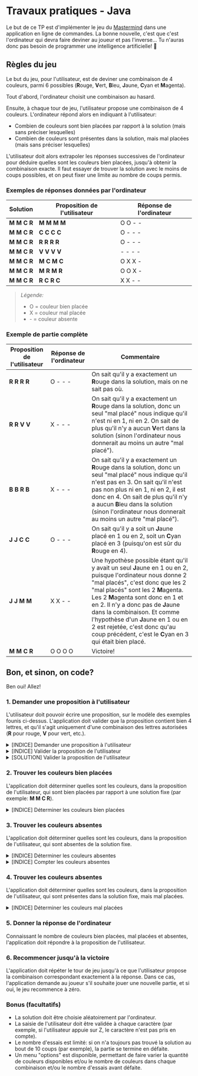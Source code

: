 # Travaux pratiques - Java

Le but de ce TP est d'implémenter le jeu du [Mastermind](https://fr.wikipedia.org/wiki/Mastermind) dans une application en ligne de commandes. La bonne nouvelle, c'est que c'est l'ordinateur qui devra faire deviner au joueur et pas l'inverse... Tu n'auras donc pas besoin de programmer une intelligence artificielle! 🥳

## Règles du jeu

Le but du jeu, pour l'utilisateur, est de deviner une combinaison de 4 couleurs, parmi 6 possibles (**R**ouge, **V**ert, **B**leu, **J**aune, **C**yan et **M**agenta).

Tout d'abord, l'ordinateur choisit une combinaison au hasard.

Ensuite, à chaque tour de jeu, l'utilisateur propose une combinaison de 4 couleurs. L'ordinateur répond alors en indiquant à l'utilisateur:

- Combien de couleurs sont bien placées par rapport à la solution (mais sans préciser lesquelles)
- Combien de couleurs sont présentes dans la solution, mais mal placées (mais sans préciser lesquelles)

L'utilisateur doit alors extrapoler les réponses successives de l'ordinateur pour déduire quelles sont les couleurs bien placées, jusqu'à obtenir la combinaison exacte. Il faut essayer de trouver la solution avec le moins de coups possibles, et on peut fixer une limite au nombre de coups permis.

### Exemples de réponses données par l'ordinateur

| Solution | Proposition de l'utilisateur | Réponse de l'ordinateur |
| --- | --- | --- |
| **M M C R** | **M M M M** | O O - - |
| **M M C R** | **C C C C** | O - - - |
| **M M C R** | **R R R R** | O - - - |
| **M M C R** | **V V V V** | - - - - |
| **M M C R** | **M C M C** | O X X - |
| **M M C R** | **M R M R** | O O X - |
| **M M C R** | **R C R C** | X X - - |

> _Légende:_
> - O = couleur bien placée
> - X = couleur mal placée
> - \- = couleur absente

### Exemple de partie complète

| Proposition de l'utilisateur | Réponse de l'ordinateur | Commentaire |
| --- | --- | --- |
| **R R R R** | O - - - | On sait qu'il y a exactement un **R**ouge dans la solution, mais on ne sait pas où. |
| **R R V V** | X - - - | On sait qu'il y a exactement un **R**ouge dans la solution, donc un seul "mal placé" nous indique qu'il n'est ni en 1, ni en 2. On sait de plus qu'il n'y a aucun **V**ert dans la solution (sinon l'ordinateur nous donnerait au moins un autre "mal placé"). |
| **B B R B** | X - - - | On sait qu'il y a exactement un **R**ouge dans la solution, donc un seul "mal placé" nous indique qu'il n'est pas en 3. On sait qu'il n'est pas non plus ni en 1, ni en 2, il est donc en 4. On sait de plus qu'il n'y a aucun **B**leu dans la solution (sinon l'ordinateur nous donnerait au moins un autre "mal placé"). |
| **J J C C** | O - - - | On sait qu'il y a soit un **J**aune placé en 1 ou en 2, soit un **C**yan placé en 3 (puisqu'on est sûr du **R**ouge en 4). |
| **J J M M** | X X - - | Une hypothèse possible étant qu'il y avait un seul **J**aune en 1 ou en 2, puisque l'ordinateur nous donne 2 "mal placés", c'est donc que les 2 "mal placés" sont les 2 **M**agenta. Les 2 **M**agenta sont donc en 1 et en 2. Il n'y a donc pas de **J**aune dans la combinaison. Et comme l'hypothèse d'un **J**aune en 1 ou en 2 est rejetée, c'est donc qu'au coup précédent, c'est le **C**yan en 3 qui était bien placé. |
| **M M C R** | O O O O | Victoire! |

## Bon, et sinon, on code?

Ben oui! Allez!

### 1. Demander une proposition à l'utilisateur

L'utilisateur doit pouvoir écrire une proposition, sur le modèle des exemples founis ci-dessus. L'application doit valider que la proposition contient bien 4 lettres, et qu'il s'agit uniquement d'une combinaison des lettres autorisées (**R** pour rouge, **V** pour vert, etc.).

<details>
  <summary>[INDICE] Demander une proposition à l'utilisateur</summary>

  [Utilisation de la classe Scanner](https://koor.fr/Java/Tutorial/java_regular_expression_scanner.wp)
</details>

<details>
  <summary>[INDICE] Valider la proposition de l'utilisateur</summary>

  [Utilisation de l'API Regex](https://cyberzoide.developpez.com/tutoriels/java/regex/)
</details>

<details>
  <summary>[SOLUTION] Valider la proposition de l'utilisateur</summary>

  `^[RVBJCM]{4}$`
</details>

### 2. Trouver les couleurs bien placées

L'application doit déterminer quelles sont les couleurs, dans la proposition de l'utilisateur, qui sont bien placées par rapport à une solution fixe (par exemple: **M M C R**).

<details>
  <summary>[INDICE] Déterminer les couleurs bien placées</summary>

  Puisque l'ordinateur répond uniquement par un nombre de couleurs bien placées, il suffit de les compter.
</details>

### 3. Trouver les couleurs absentes

L'application doit déterminer quelles sont les couleurs, dans la proposition de l'utilisateur, qui sont absentes de la solution fixe.

<details>
  <summary>[INDICE] Déterminer les couleurs absentes</summary>

  Puisque l'ordinateur répond uniquement par un nombre de couleurs absentes, il suffit de les compter.
</details>

<details>
  <summary>[INDICE] Compter les couleurs absentes</summary>

  Attention: une couleur est considérée comme "absente" s'il n'y a pas suffisamment d'exemplaires de celle-ci dans la solution. Par exemple, si la solution est **R V B C**, la proposition **V V R R** doit répondre par un bien placé (un **V**ert), un mal placé (un **R**ouge), et deux absents (car il n'y a qu'un seul **V**ert et qu'un seul **R**ouge dans la solution).
</details>

### 4. Trouver les couleurs absentes

L'application doit déterminer quelles sont les couleurs, dans la proposition de l'utilisateur, qui sont présentes dans la solution fixe, mais mal placées.

<details>
  <summary>[INDICE] Déterminer les couleurs mal placées</summary>

  Toutes les couleurs qui ne sont ni bien placées, ni absentes, sont donc mal placées.
</details>

### 5. Donner la réponse de l'ordinateur

Connaissant le nombre de couleurs bien placées, mal placées et absentes, l'application doit répondre à la proposition de l'utilisateur.

### 6. Recommencer jusqu'à la victoire

L'application doit répéter le tour de jeu jusqu'à ce que l'utilisateur propose la combinaison correspondant exactement à la réponse. Dans ce cas, l'application demande au joueur s'il souhaite jouer une nouvelle partie, et si oui, le jeu recommence à zéro.

### Bonus (facultatifs)

- La solution doit être choisie aléatoirement par l'ordinateur.
- La saisie de l'utilisateur doit être validée à chaque caractère (par exemple, si l'utilisateur appuie sur Z, le caractère n'est pas pris en compte).
- Le nombre d'essais est limité: si on n'a toujours pas trouvé la solution au bout de 10 coups (par exemple), la partie se termine en défaite.
- Un menu "options" est disponible, permettant de faire varier la quantité de couleurs disponibles et/ou le nombre de couleurs dans chaque combinaison et/ou le nombre d'essais avant défaite.
